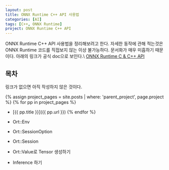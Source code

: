```yaml
---
layout: post
title: ONNX Runtime C++ API 사용법
categories: [AI]
tags: [C++, ONNX Runtime]
project: ONNX Runtime C++ API
---
```


ONNX Runtime C++ API 사용법을 정리해보려고 한다. 자세한 동작에 관해 적는것은 ONNX Runtime 코드를
직접보지 않는 이상 불가능하다. 문서화가 매우 미흡하기 때문이다. 아래의 링크가 공식 doc으로 보인다.\\
[ONNX Runtime C & C++ API](https://onnxruntime.ai/docs/api/c/) 

목차
-------------
링크가 없으면 아직 작성하지 않은 것이다.

{% assign project_pages = site.posts | where: 'parent_project', page.project %}
{% for pp in project_pages %}
- [{{ pp.title }}]({{ pp.url }})
{% endfor %}

- Ort::Env
- Ort::SessionOption
- Ort::Session
- Ort::Value로 Tensor 생성하기
- Inference 하기
